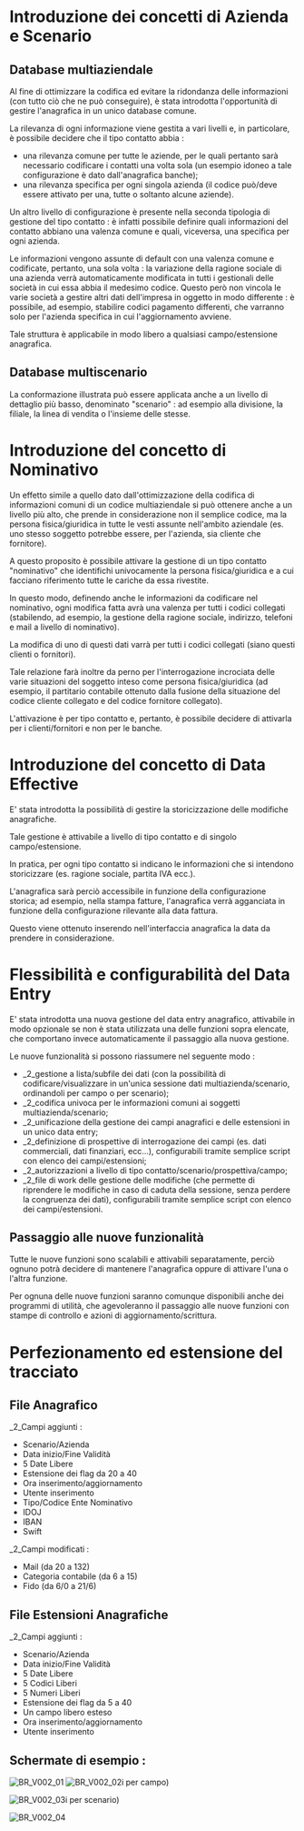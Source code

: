 # Introduzione dei concetti di Azienda e Scenario

## Database multiaziendale
Al fine di ottimizzare la codifica ed evitare la ridondanza delle informazioni (con tutto ciò che ne può conseguire), è stata introdotta l'opportunità di gestire l'anagrafica in un unico
database comune.

La rilevanza di ogni informazione viene gestita a vari livelli e, in particolare, è possibile decidere che il tipo contatto abbia : 

- una rilevanza comune per tutte le aziende, per le quali pertanto sarà necessario codificare i contatti una volta sola (un esempio idoneo a tale configurazione è dato dall'anagrafica banche);
- una rilevanza specifica per ogni singola azienda (il codice può/deve essere attivato per una, tutte o soltanto alcune aziende).

Un altro livello di configurazione è presente nella seconda tipologia di gestione del tipo contatto :  è infatti possibile definire quali informazioni del contatto abbiano una valenza comune e
quali, viceversa, una specifica per ogni azienda.

Le informazioni vengono assunte di default con una valenza comune e codificate, pertanto, una sola volta :  la variazione della ragione sociale di una azienda verrà automaticamente
modificata in tutti i gestionali delle società in cui essa abbia il medesimo codice.
Questo però non vincola le varie società a gestire altri dati dell'impresa in oggetto in modo differente :  è possibile, ad esempio, stabilire codici pagamento differenti, che varranno solo
per l'azienda specifica in cui l'aggiornamento avviene.

Tale struttura è applicabile in modo libero a qualsiasi campo/estensione anagrafica.

## Database multiscenario
La conformazione illustrata può essere applicata anche a un livello di dettaglio più basso, denominato "scenario" :  ad esempio alla divisione, la filiale, la linea di vendita o l'insieme delle stesse.

# Introduzione del concetto di Nominativo
Un effetto simile a quello dato dall'ottimizzazione della codifica di informazioni comuni di un codice multiaziendale si può ottenere anche a un livello più alto, che prende in
considerazione non il semplice codice, ma la persona fisica/giuridica in tutte le vesti assunte nell'ambito aziendale
(es. uno stesso soggetto potrebbe essere, per l'azienda, sia cliente che fornitore).

A questo proposito è possibile attivare la gestione di un tipo contatto "nominativo" che identifichi univocamente la persona fisica/giuridica e a cui facciano
riferimento tutte le cariche da essa rivestite.

In questo modo, definendo anche le informazioni da codificare nel nominativo, ogni modifica fatta avrà una valenza per tutti i codici collegati (stabilendo, ad esempio, la gestione della
ragione sociale, indirizzo, telefoni e mail a livello di nominativo).

La modifica di uno di questi dati varrà per tutti i codici collegati (siano questi clienti o fornitori).

Tale relazione farà inoltre da perno per l'interrogazione incrociata delle varie situazioni del soggetto inteso come persona fisica/giuridica (ad esempio, il partitario contabile
ottenuto dalla fusione della situazione del codice cliente collegato e del codice fornitore collegato).

L'attivazione è per tipo contatto e, pertanto, è possibile decidere di attivarla per i clienti/fornitori e non per le banche.

# Introduzione del concetto di Data Effective
E' stata introdotta la possibilità di gestire la storicizzazione delle modifiche anagrafiche.

Tale gestione è attivabile a livello di tipo contatto e di singolo campo/estensione.

In pratica, per ogni tipo contatto si indicano le informazioni che si intendono storicizzare (es. ragione sociale, partita IVA ecc.).

L'anagrafica sarà perciò accessibile in funzione della configurazione storica; ad esempio, nella stampa fatture, l'anagrafica verrà agganciata in funzione della configurazione rilevante alla data fattura.

Questo viene ottenuto inserendo nell'interfaccia anagrafica la data da prendere in considerazione.

# Flessibilità e configurabilità del Data Entry
E' stata introdotta una nuova gestione del data entry anagrafico, attivabile in modo opzionale se non è stata utilizzata una delle funzioni sopra elencate, che comportano
invece automaticamente il passaggio alla nuova gestione.

Le nuove funzionalità si possono riassumere nel seguente modo : 

- _2_gestione a lista/subfile dei dati (con la possibilità di codificare/visualizzare in un'unica sessione dati multiazienda/scenario, ordinandoli per campo o per scenario);
- _2_codifica univoca per le informazioni comuni ai soggetti multiazienda/scenario;
- _2_unificazione della gestione dei campi anagrafici e delle estensioni in un unico data entry;
- _2_definizione di prospettive di interrogazione dei campi (es. dati commerciali, dati finanziari, ecc...), configurabili tramite semplice script con elenco dei campi/estensioni;
- _2_autorizzazioni a livello di tipo contatto/scenario/prospettiva/campo;
- _2_file di work delle gestione delle modifiche (che permette di riprendere le modifiche in caso di caduta della sessione, senza perdere la congruenza dei dati), configurabili tramite semplice script con elenco dei campi/estensioni.


## Passaggio alle nuove funzionalità
Tutte le nuove funzioni sono scalabili e attivabili separatamente, perciò ognuno potrà decidere di mantenere l'anagrafica oppure di attivare l'una o l'altra funzione.

Per ognuna delle nuove funzioni saranno comunque disponibili anche dei programmi di utilità, che agevoleranno il passaggio alle nuove funzioni con stampe di controllo e azioni di aggiornamento/scrittura.

# Perfezionamento ed estensione del tracciato

## File Anagrafico
_2_Campi aggiunti : 

- Scenario/Azienda
- Data inizio/Fine Validità
- 5 Date Libere
- Estensione dei flag da 20 a 40
- Ora inserimento/aggiornamento
- Utente inserimento
- Tipo/Codice Ente Nominativo
- IDOJ
- IBAN
- Swift


_2_Campi modificati : 

- Mail (da 20 a 132)
- Categoria contabile (da 6 a 15)
- Fido (da 6/0 a 21/6)



## File Estensioni Anagrafiche
_2_Campi aggiunti : 

- Scenario/Azienda
- Data inizio/Fine Validità
- 5 Date Libere
- 5 Codici Liberi
- 5 Numeri Liberi
- Estensione dei flag da 5 a 40
- Un campo libero esteso
- Ora inserimento/aggiornamento
- Utente inserimento


## Schermate di esempio : 
![BR_V002_01](http://doc.smeup.com/immagini/BRENTI_001/BR_V002_01.png)
![BR_V002_02](http://doc.smeup.com/immagini/BRENTI_001/BR_V002_02.png)i per campo)

![BR_V002_03](http://doc.smeup.com/immagini/BRENTI_001/BR_V002_03.png)i  per scenario)

![BR_V002_04](http://doc.smeup.com/immagini/BRENTI_001/BR_V002_04.png)